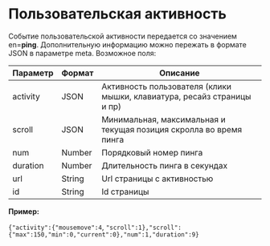 # Пользовательская активность

Событие пользовательской активности передается со значением en=**ping**. Дополнительную информацию можно пережать в формате JSON в параметре meta. Возможное поля:

| Параметр | Формат | Описание                                                                |
| -------- | ------ | ----------------------------------------------------------------------- |
| activity | JSON   | Активность пользователя (клики мышки, клавиатура, ресайз страницы и пр) |
| scroll   | JSON   | Минимальная, максимальная и текущая позиция скролла во время пинга      |
| num      | Number | Порядковый номер пинга                                                  |
| duration | Number | Длительность пинга в секундах                                           |
| url      | String | Url страницы с активностью                                              |
| id       | String | Id страницы                                                             |

**Пример:**

`{"activity":{"mousemove":4`, `"scroll":1},"scroll":{"max":150,"min":0,"current":0},"num":1,"duration":9}`
